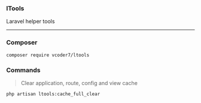 ### lTools
Laravel helper tools
***
### Composer
```
composer require vcoder7/ltools
```

### Commands
> Clear application, route, config and view cache

```
php artisan ltools:cache_full_clear
```
